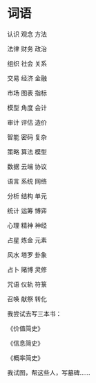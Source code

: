 # 词语

认识 观念 方法&#x20;

法律 财务 政治&#x20;

组织 社会 关系



交易 经济 金融&#x20;

市场 图表 指标&#x20;

模型 角度 会计&#x20;

审计 评估 造价



智能 密码 复杂&#x20;

策略 算法 模型&#x20;

数据 云端 协议



语言 系统 网络&#x20;

分析 结构 单元&#x20;

统计 运筹 博弈



心理 精神 神经&#x20;

占星 炼金 元素&#x20;

风水 塔罗 卦象



占卜 赌博 灵修&#x20;

咒语 仪轨 符箓&#x20;

召唤 献祭 转化



我尝试去写三本书：&#x20;

《价值简史》&#x20;

《信息简史》

《概率简史》&#x20;

我试图，帮这些人，写墓碑……
